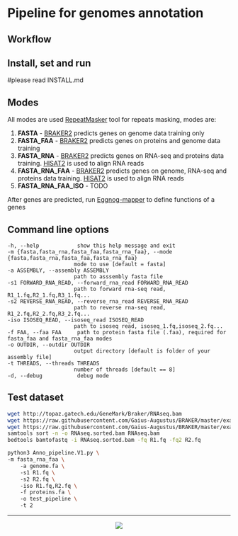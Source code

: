 # Pipeline for genomes annotation
## Workflow

## Install, set and run
#please read INSTALL.md

## Modes

All modes are used [RepeatMasker](http://www.repeatmasker.org/RepeatModeler/) tool for repeats masking, modes are:
1) **FASTA** - [BRAKER2](https://github.com/Gaius-Augustus/BRAKER) predicts genes on genome data training only
2) **FASTA_FAA** - [BRAKER2](https://github.com/Gaius-Augustus/BRAKER) predicts genes on proteins and genome data training 
3) **FASTA_RNA** - [BRAKER2](https://github.com/Gaius-Augustus/BRAKER) predicts genes on RNA-seq and proteins data training. [HISAT2](http://daehwankimlab.github.io/hisat2/) is used to align RNA reads
4) **FASTA_RNA_FAA** - [BRAKER2](https://github.com/Gaius-Augustus/BRAKER) predicts genes on genome, RNA-seq and proteins data training. [HISAT2](http://daehwankimlab.github.io/hisat2/)  is used to align RNA reads
5) **FASTA_RNA_FAA_ISO** - TODO

After genes are predicted, run [Eggnog-mapper](https://github.com/eggnogdb/eggnog-mapper) to define functions of a genes
## Command line options 

```
-h, --help            show this help message and exit
-m {fasta,fasta_rna,fasta_faa,fasta_rna_faa}, --mode {fasta,fasta_rna,fasta_faa,fasta_rna_faa}
                     mode to use [default = fasta]
-a ASSEMBLY, --assembly ASSEMBLY
                     path to asssembly fasta file
-s1 FORWARD_RNA_READ, --forward_rna_read FORWARD_RNA_READ
                     path to forward rna-seq read, R1_1.fq,R2_1.fq,R3_1.fq...
-s2 REVERSE_RNA_READ, --reverse_rna_read REVERSE_RNA_READ
                     path to reverse rna-seq read, R1_2.fq,R2_2.fq,R3_2.fq...
-iso ISOSEQ_READ, --isoseq_read ISOSEQ_READ
                     path to isoseq read, isoseq_1.fq,isoseq_2.fq...
-f FAA, --faa FAA     path to protein fasta file (.faa), required for fasta_faa and fasta_rna_faa modes
-o OUTDIR, --outdir OUTDIR
                     output directory [default is folder of your assembly file]
-t THREADS, --threads THREADS
                     number of threads [default == 8]
-d, --debug           debug mode
```

## Test dataset
```bash
wget http://topaz.gatech.edu/GeneMark/Braker/RNAseq.bam  
wget https://raw.githubusercontent.com/Gaius-Augustus/BRAKER/master/example/genome.fa   
wget https://raw.githubusercontent.com/Gaius-Augustus/BRAKER/master/example/proteins.fa  
samtools sort -n -o RNAseq.sorted.bam RNAseq.bam  
bedtools bamtofastq -i RNAseq.sorted.bam -fq R1.fq -fq2 R2.fq  
```

```bash
python3 Anno_pipeline.V1.py \  
-m fasta_rna_faa \  
    -a genome.fa \  
    -s1 R1.fq \  
    -s2 R2.fq \  
    -iso R1.fq,R2.fq \  
    -f proteins.fa \  
    -o test_pipeline \  
    -t 2 
```

---
<p align="center">
  <img src="https://github.com/wzuhou/Genome_assembly_annotation/blob/main/Anno_pipeline/workflow.pdf">
</p>
